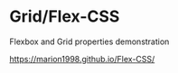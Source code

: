 # Grid/Flex-CSS
Flexbox and Grid properties demonstration

https://marion1998.github.io/Flex-CSS/



